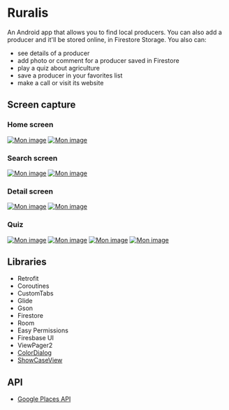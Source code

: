 # Ruralis 

An Android app that allows you to find local producers. You can also add a producer and it'll be stored online, in Firestore Storage.
You also can:
- see details of a producer
- add photo or comment for a producer saved in Firestore
- play a quiz about agriculture
- save a producer in your favorites list
- make a call or visit its website

## Screen capture 

### Home screen

<a href="https://www.casimages.com/i/20051810014925445916800675.png.html" title="Mon image" target="_blank"><img src="https://nsm09.casimages.com/img/2020/05/18//mini_20051810014925445916800675.png" border="0" alt="Mon image" /></a>      <a href="https://www.casimages.com/i/20051810014425445916800672.png.html" title="Mon image" target="_blank"><img src="https://nsm09.casimages.com/img/2020/05/18//mini_20051810014425445916800672.png" border="0" alt="Mon image" /></a>

### Search screen

<a href="https://www.casimages.com/i/20051810014525445916800673.png.html" title="Mon image" target="_blank"><img src="https://nsm09.casimages.com/img/2020/05/18//mini_20051810014525445916800673.png" border="0" alt="Mon image" /></a>       <a href="https://www.casimages.com/i/20051810014725445916800674.png.html" title="Mon image" target="_blank"><img src="https://nsm09.casimages.com/img/2020/05/18//mini_20051810014725445916800674.png" border="0" alt="Mon image" /></a>

### Detail screen

<a href="https://www.casimages.com/i/20051810015525445916800680.png.html" title="Mon image" target="_blank"><img src="https://nsm09.casimages.com/img/2020/05/18//mini_20051810015525445916800680.png" border="0" alt="Mon image" /></a>       <a href="https://www.casimages.com/i/20051810015825445916800687.png.html" title="Mon image" target="_blank"><img src="https://nsm09.casimages.com/img/2020/05/18//mini_20051810015825445916800687.png" border="0" alt="Mon image" /></a>

### Quiz

<a href="https://www.casimages.com/i/20051810015725445916800685.png.html" title="Mon image" target="_blank"><img src="https://nsm09.casimages.com/img/2020/05/18//mini_20051810015725445916800685.png" border="0" alt="Mon image" /></a>       <a href="https://www.casimages.com/i/20051810015625445916800682.png.html" title="Mon image" target="_blank"><img src="https://nsm09.casimages.com/img/2020/05/18//mini_20051810015625445916800682.png" border="0" alt="Mon image" /></a>       <a href="https://www.casimages.com/i/20051810015625445916800683.png.html" title="Mon image" target="_blank"><img src="https://nsm09.casimages.com/img/2020/05/18//mini_20051810015625445916800683.png" border="0" alt="Mon image" /></a>       <a href="https://www.casimages.com/i/20051810015725445916800684.png.html" title="Mon image" target="_blank"><img src="https://nsm09.casimages.com/img/2020/05/18//mini_20051810015725445916800684.png" border="0" alt="Mon image" /></a>

## Libraries

- Retrofit
- Coroutines
- CustomTabs
- Glide
- Gson
- Firestore
- Room
- Easy Permissions
- Firesbase UI
- ViewPager2
- [ColorDialog](https://github.com/andyxialm/ColorDialog)
- [ShowCaseView](https://github.com/mreram/ShowCaseView)



## API

- [Google Places API](https://developers.google.com/places/web-service/intro?hl=fr)

##
